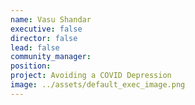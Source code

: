 ```yaml
---
name: Vasu Shandar
executive: false
director: false
lead: false
community_manager:   
position:  
project: Avoiding a COVID Depression
image: ../assets/default_exec_image.png
---
```

